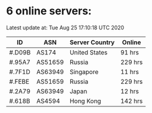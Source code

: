 # 6 online servers:

Latest update at: Tue Aug 25 17:10:18 UTC 2020

| ID | ASN | Server Country | Online |
| -- | --- | -------------- | ------ |
| #.D09B | AS174 | United States | 91 hrs |
| #.95A7 | AS51659 | Russia | 229 hrs |
| #.7F1D | AS63949 | Singapore | 11 hrs |
| #.FEBE | AS51659 | Russia | 229 hrs |
| #.2A79 | AS63949 | Japan | 12 hrs |
| #.618B | AS4594 | Hong Kong | 142 hrs |

